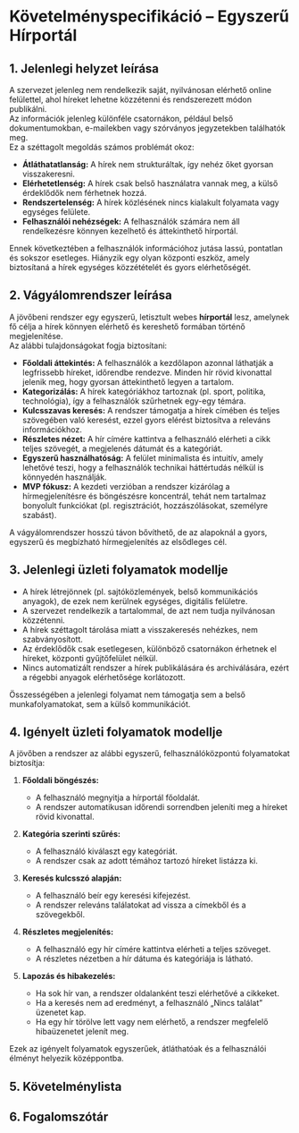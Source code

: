 # Követelményspecifikáció – Egyszerű Hírportál

## 1. Jelenlegi helyzet leírása

A szervezet jelenleg nem rendelkezik saját, nyilvánosan elérhető online felülettel, ahol híreket lehetne közzétenni és rendszerezett módon publikálni.  
Az információk jelenleg különféle csatornákon, például belső dokumentumokban, e-mailekben vagy szórványos jegyzetekben találhatók meg.  
Ez a széttagolt megoldás számos problémát okoz:

- **Átláthatatlanság:** A hírek nem strukturáltak, így nehéz őket gyorsan visszakeresni.  
- **Elérhetetlenség:** A hírek csak belső használatra vannak meg, a külső érdeklődők nem férhetnek hozzá.  
- **Rendszertelenség:** A hírek közlésének nincs kialakult folyamata vagy egységes felülete.  
- **Felhasználói nehézségek:** A felhasználók számára nem áll rendelkezésre könnyen kezelhető és áttekinthető hírportál.  

Ennek következtében a felhasználók információhoz jutása lassú, pontatlan és sokszor esetleges. Hiányzik egy olyan központi eszköz, amely biztosítaná a hírek egységes közzétételét és gyors elérhetőségét.

## 2. Vágyálomrendszer leírása

A jövőbeni rendszer egy egyszerű, letisztult webes **hírportál** lesz, amelynek fő célja a hírek könnyen elérhető és kereshető formában történő megjelenítése.  
Az alábbi tulajdonságokat fogja biztosítani:

- **Főoldali áttekintés:** A felhasználók a kezdőlapon azonnal láthatják a legfrissebb híreket, időrendbe rendezve. Minden hír rövid kivonattal jelenik meg, hogy gyorsan áttekinthető legyen a tartalom.  
- **Kategorizálás:** A hírek kategóriákhoz tartoznak (pl. sport, politika, technológia), így a felhasználók szűrhetnek egy-egy témára.  
- **Kulcsszavas keresés:** A rendszer támogatja a hírek címében és teljes szövegében való keresést, ezzel gyors elérést biztosítva a releváns információkhoz.  
- **Részletes nézet:** A hír címére kattintva a felhasználó elérheti a cikk teljes szövegét, a megjelenés dátumát és a kategóriát.  
- **Egyszerű használhatóság:** A felület minimalista és intuitív, amely lehetővé teszi, hogy a felhasználók technikai háttértudás nélkül is könnyedén használják.  
- **MVP fókusz:** A kezdeti verzióban a rendszer kizárólag a hírmegjelenítésre és böngészésre koncentrál, tehát nem tartalmaz bonyolult funkciókat (pl. regisztrációt, hozzászólásokat, személyre szabást).  

A vágyálomrendszer hosszú távon bővíthető, de az alapoknál a gyors, egyszerű és megbízható hírmegjelenítés az elsődleges cél.

## 3. Jelenlegi üzleti folyamatok modellje

- A hírek létrejönnek (pl. sajtóközlemények, belső kommunikációs anyagok), de ezek nem kerülnek egységes, digitális felületre.  
- A szervezet rendelkezik a tartalommal, de azt nem tudja nyilvánosan közzétenni.  
- A hírek széttagolt tárolása miatt a visszakeresés nehézkes, nem szabványosított.  
- Az érdeklődők csak esetlegesen, különböző csatornákon érhetnek el híreket, központi gyűjtőfelület nélkül.  
- Nincs automatizált rendszer a hírek publikálására és archiválására, ezért a régebbi anyagok elérhetősége korlátozott.  

Összességében a jelenlegi folyamat nem támogatja sem a belső munkafolyamatokat, sem a külső kommunikációt.

## 4. Igényelt üzleti folyamatok modellje

A jövőben a rendszer az alábbi egyszerű, felhasználóközpontú folyamatokat biztosítja:

1. **Főoldali böngészés:**  
   - A felhasználó megnyitja a hírportál főoldalát.  
   - A rendszer automatikusan időrendi sorrendben jeleníti meg a híreket rövid kivonattal.  

2. **Kategória szerinti szűrés:**  
   - A felhasználó kiválaszt egy kategóriát.  
   - A rendszer csak az adott témához tartozó híreket listázza ki.  

3. **Keresés kulcsszó alapján:**  
   - A felhasználó beír egy keresési kifejezést.  
   - A rendszer releváns találatokat ad vissza a címekből és a szövegekből.  

4. **Részletes megjelenítés:**  
   - A felhasználó egy hír címére kattintva elérheti a teljes szöveget.  
   - A részletes nézetben a hír dátuma és kategóriája is látható.  

5. **Lapozás és hibakezelés:**  
   - Ha sok hír van, a rendszer oldalanként teszi elérhetővé a cikkeket.  
   - Ha a keresés nem ad eredményt, a felhasználó „Nincs találat” üzenetet kap.  
   - Ha egy hír törölve lett vagy nem elérhető, a rendszer megfelelő hibaüzenetet jelenít meg.  

Ezek az igényelt folyamatok egyszerűek, átláthatóak és a felhasználói élményt helyezik középpontba.

## 5. Követelménylista



## 6. Fogalomszótár

